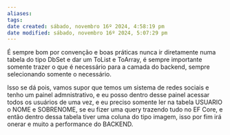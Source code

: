 ```yaml
---
aliases: 
tags: 
date created: sábado, novembro 16º 2024, 4:58:19 pm
date modified: sábado, novembro 16º 2024, 5:07:29 pm
---
```

É sempre bom por convenção e boas práticas nunca ir diretamente numa tabela do tipo DbSet e dar um ToList e ToArray, é sempre importante somente trazer o que é necessário para a camada do backend, sempre selecionando somente o necessário.

Isso se dá pois, vamos supor que temos um sistema de redes sociais e tenho um painel admnistrativo, e eu posso dentro desse painel acessar todos os usuários de uma vez, e eu preciso somente ler na tabela USUARIO o NOME e SOBRENOME, se eu fizer uma query trazendo tudo no EF Core, e então dentro dessa tabela tiver uma coluna do tipo imagem, isso por fim irá onerar e muito a performance do BACKEND.